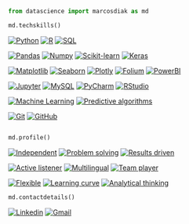 ```python
from datascience import marcosdiak as md

md.techskills()
```

[![Python](https://img.shields.io/badge/-Python-black?style=flat&logo=python&link=https://github.com/marcosdiak)](https://github.com/marcosdiak)
[![R](https://img.shields.io/badge/-R-black?style=flat&logo=R&link=https://github.com/marcosdiak)](https://github.com/marcosdiak)
[![SQL](https://img.shields.io/badge/-SQL-black?style=flat&logo=SQL&link=https://github.com/marcosdiak)](https://github.com/marcosdiak)

[![Pandas](https://img.shields.io/badge/-Pandas-black?style=flat&logo=Pandas&link=https://github.com/marcosdiak)](https://github.com/marcosdiak)
[![Numpy](https://img.shields.io/badge/-Numpy-black?style=flat&logo=Numpy&logoColor=white&link=https://github.com/marcosdiak)](https://github.com/marcosdiak)
[![Scikit-learn](https://img.shields.io/badge/-Scikit%20learn-black?style=flat&logo=scikit-learn&link=https://github.com/marcosdiak)](https://github.com/marcosdiak) 
[![Keras](https://img.shields.io/badge/-Keras-black?style=flat&logo=keras&link=https://github.com/marcosdiak)](https://github.com/marcosdiak) 

[![Matplotlib](https://img.shields.io/badge/-Matplotlib-yellowgreen?style=flat&logo=Matplotlib&logoColor=white&link=https://github.com/marcosdiak)](https://github.com/marcosdiak)
[![Seaborn](https://img.shields.io/badge/-Seaborn-blue?style=flat&logo=Seaborn&logoColor=white&link=https://github.com/marcosdiak)](https://github.com/marcosdiak)
[![Plotly](https://img.shields.io/badge/-Plotly-salmon?style=flat&logo=Plotly&logoColor=white&link=https://github.com/marcosdiak)](https://github.com/marcosdiak)
[![Folium](https://img.shields.io/badge/-Folium-9cf?style=flat&logo=Plotly&logoColor=white&link=https://github.com/marcosdiak)](https://github.com/marcosdiak)
[![PowerBI](https://img.shields.io/badge/-PowerBI-yellow?style=flat&logo=PowerBI&logoColor=white&link=https://github.com/marcosdiak)](https://github.com/marcosdiak)

[![Jupyter](https://img.shields.io/badge/-Jupyter-black?style=flat&logo=Jupyter&logoColor=orange&link=https://github.com/marcosdiak)](https://github.com/marcosdiak)
[![MySQL](https://img.shields.io/badge/-MySQL-black?style=flat&logo=MySQL&logoColor=white&link=https://github.com/marcosdiak)](https://github.com/marcosdiak)
[![PyCharm](https://img.shields.io/badge/-PyCharm-black?style=flat&logo=PyCharm&logoColor=white&link=https://github.com/marcosdiak)](https://github.com/marcosdiak)
[![RStudio](https://img.shields.io/badge/-RStudio-black?style=flat&logo=RStudio&logoColor=white&link=https://github.com/marcosdiak)](https://github.com/marcosdiak)

[![Machine Learning](https://img.shields.io/badge/-Machine%20Learning-2F4F4F?style=flat&link=https://github.com/marcosdiak)](https://github.com/marcosdiak)
[![Predictive algorithms](https://img.shields.io/badge/-Predictive%20algorithms-FFE4E1?style=flat&link=https://github.com/marcosdiak)](https://github.com/marcosdiak)

[![Git](https://img.shields.io/badge/-Git-black?style=flat&logo=git&link=https://github.com/marcosdiak)](https://github.com/marcosdiak)
[![GitHub](https://img.shields.io/badge/-GitHub-black?style=flat-square&logo=github&link=https://github.com/marcosdiak)](https://github.com/marcosdiak)


```python

md.profile()
```
[![Independent](https://img.shields.io/badge/-Independent-F8F8FF?style=flat&link=https://github.com/marcosdiak)](https://github.com/marcosdiak)
[![Problem solving](https://img.shields.io/badge/-Problem%20solving-F5F5F5?style=flat&link=https://github.com/marcosdiak)](https://github.com/marcosdiak)
[![Results driven](https://img.shields.io/badge/-Results%20driven-D3D3D3?style=flat&link=https://github.com/marcosdiak)](https://github.com/marcosdiak)

[![Active listener](https://img.shields.io/badge/-Active%20listener-F8F8FF?style=flat&link=https://github.com/marcosdiak)](https://github.com/marcosdiak)
[![Multilingual](https://img.shields.io/badge/-Multilingual-F5F5F5?style=flat&link=https://github.com/marcosdiak)](https://github.com/marcosdiak)
[![Team player](https://img.shields.io/badge/-Team%20player-D3D3D3?style=flat&link=https://github.com/marcosdiak)](https://github.com/marcosdiak)

[![Flexible](https://img.shields.io/badge/-Flexible-F8F8FF?style=flat&link=https://github.com/marcosdiak)](https://github.com/marcosdiak)
[![Learning curve](https://img.shields.io/badge/-Fast%20learning%20curve-F5F5F5?style=flat&link=https://github.com/marcosdiak)](https://github.com/marcosdiak)
[![Analytical thinking](https://img.shields.io/badge/-Analytical%20thinking-D3D3D3?style=flat&link=https://github.com/marcosdiak)](https://github.com/marcosdiak)


```python
md.contactdetails()
```
[![Linkedin](https://img.shields.io/badge/-LinkedIn-blue?style=flat&logo=Linkedin&logoColor=white)](https://www.linkedin.com/in/marcosdiak)
[![Gmail](https://img.shields.io/badge/-Gmail-c14438?style=flat&logo=Gmail&logoColor=white)](mailto:marcosdiak@gmail.com)
